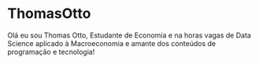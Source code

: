 # ThomasOtto
Olá eu sou Thomas Otto, Estudante de Economia e na horas vagas de Data Science aplicado à Macroeconomia e amante dos conteúdos de programação e tecnologia!
